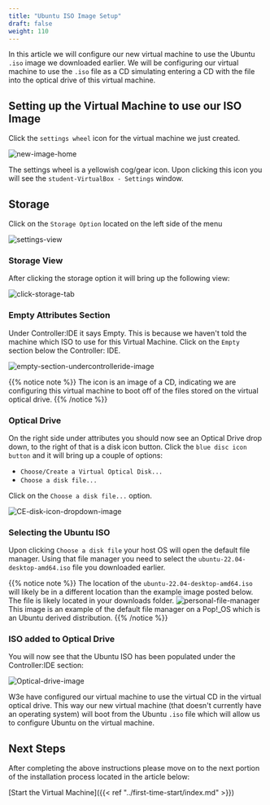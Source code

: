 ```yaml
---
title: "Ubuntu ISO Image Setup"
draft: false
weight: 110
---
```


In this article we will configure our new virtual machine to use the Ubuntu `.iso` image we downloaded earlier. We will be configuring our virtual machine to use the `.iso` file as a CD simulating entering a CD with the file into the optical drive of this virtual machine.

## Setting up the Virtual Machine to use our ISO Image

Click the `settings wheel` icon for the virtual machine we just created.

![new-image-home](pictures/new-image-home.png?classes=border)

The settings wheel is a yellowish cog/gear icon. Upon clicking this icon you will see the `student-VirtualBox - Settings` window.

## Storage

Click on the `Storage Option` located on the left side of the menu

![settings-view](pictures/settings-view.png?classes=border)

### Storage View

After clicking the storage option it will bring up the following view:

![click-storage-tab](pictures/click-storage-tab.png?classes=border)

### Empty Attributes Section

Under Controller:IDE it says Empty. This is because we haven't told the machine which ISO to use for this Virtual Machine. Click on the `Empty` section below the Controller: IDE.

![empty-section-undercontrolleride-image](pictures/empty-section-undercontrolleride-image.png?classes=border)

{{% notice note %}}
The icon is an image of a CD, indicating we are configuring this virtual machine to boot off of the files stored on the virtual optical drive.
{{% /notice %}}

### Optical Drive

On the right side under attributes you should now see an Optical Drive drop down, to the right of that is a disk icon button.
Click the `blue disc icon button` and it will bring up a couple of options:
  - `Choose/Create a Virtual Optical Disk...`
  - `Choose a disk file...`

Click on the `Choose a disk file...` option.

![CE-disk-icon-dropdown-image](pictures/CE-disk-icon-dropdown-image.png?classes=border)

### Selecting the Ubuntu ISO

Upon clicking `Choose a disk file` your host OS will open the default file manager. Using that file manager you need to select the `ubuntu-22.04-desktop-amd64.iso` file you downloaded earlier. 

{{% notice note %}}
The location of the `ubuntu-22.04-desktop-amd64.iso` will likely be in a different location than the example image posted below. The file is likely located in your downloads folder.
![personal-file-manager](pictures/personal-file-manager.png?classes=border)
This image is an example of the default file manager on a Pop!_OS which is an Ubuntu derived distribution.
{{% /notice %}}

### ISO added to Optical Drive

You will now see that the Ubuntu ISO has been populated under the Controller:IDE section:

![Optical-drive-image](pictures/optical-drive-image.png?classes=border)

W3e have configured our virtual machine to use the virtual CD in the virtual optical drive. This way our new virtual machine (that doesn't currently have an operating system) will boot from the Ubuntu `.iso` file which will allow us to configure Ubuntu on the virtual machine.

## Next Steps

After completing the above instructions please move on to the next portion of the installation process located in the article below:

[Start the Virtual Machine]({{< ref "../first-time-start/index.md" >}})